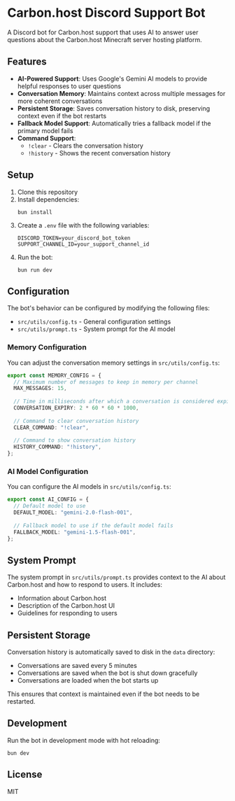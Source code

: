 # Carbon.host Discord Support Bot

A Discord bot for Carbon.host support that uses AI to answer user questions about the Carbon.host Minecraft server hosting platform.

## Features

- **AI-Powered Support**: Uses Google's Gemini AI models to provide helpful responses to user questions
- **Conversation Memory**: Maintains context across multiple messages for more coherent conversations
- **Persistent Storage**: Saves conversation history to disk, preserving context even if the bot restarts
- **Fallback Model Support**: Automatically tries a fallback model if the primary model fails
- **Command Support**:
  - `!clear` - Clears the conversation history
  - `!history` - Shows the recent conversation history

## Setup

1. Clone this repository
2. Install dependencies:
   ```
   bun install
   ```
3. Create a `.env` file with the following variables:
   ```
   DISCORD_TOKEN=your_discord_bot_token
   SUPPORT_CHANNEL_ID=your_support_channel_id
   ```
4. Run the bot:
   ```
   bun run dev
   ```

## Configuration

The bot's behavior can be configured by modifying the following files:

- `src/utils/config.ts` - General configuration settings
- `src/utils/prompt.ts` - System prompt for the AI model

### Memory Configuration

You can adjust the conversation memory settings in `src/utils/config.ts`:

```typescript
export const MEMORY_CONFIG = {
  // Maximum number of messages to keep in memory per channel
  MAX_MESSAGES: 15,
  
  // Time in milliseconds after which a conversation is considered expired (2 hours)
  CONVERSATION_EXPIRY: 2 * 60 * 60 * 1000,
  
  // Command to clear conversation history
  CLEAR_COMMAND: "!clear",
  
  // Command to show conversation history
  HISTORY_COMMAND: "!history",
};
```

### AI Model Configuration

You can configure the AI models in `src/utils/config.ts`:

```typescript
export const AI_CONFIG = {
  // Default model to use
  DEFAULT_MODEL: "gemini-2.0-flash-001",
  
  // Fallback model to use if the default model fails
  FALLBACK_MODEL: "gemini-1.5-flash-001",
};
```

## System Prompt

The system prompt in `src/utils/prompt.ts` provides context to the AI about Carbon.host and how to respond to users. It includes:

- Information about Carbon.host
- Description of the Carbon.host UI
- Guidelines for responding to users

## Persistent Storage

Conversation history is automatically saved to disk in the `data` directory:

- Conversations are saved every 5 minutes
- Conversations are saved when the bot is shut down gracefully
- Conversations are loaded when the bot starts up

This ensures that context is maintained even if the bot needs to be restarted.

## Development

Run the bot in development mode with hot reloading:

```
bun dev
```

## License

MIT
